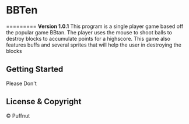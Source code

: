 # BBTen


=========
**Version 1.0.1**
This program is a single player game based off the popular game BBtan. The player uses the mouse to shoot balls to destroy blocks to accumulate points for a highscore. This game also features buffs and several sprites that will help the user in destroying the blocks

## Getting Started

Please Don't

## License & Copyright
 © Puffnut
